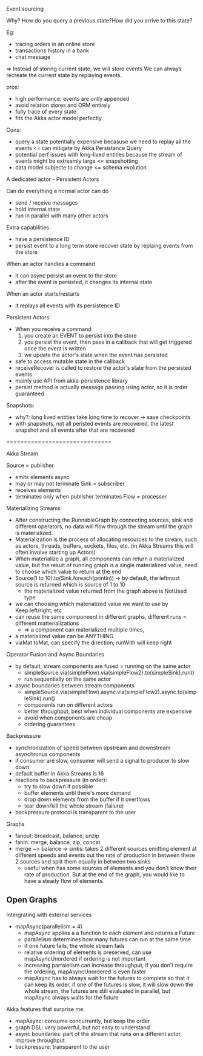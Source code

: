 Event sourcing

Why?
How do you query a previous state?How did you arrive to this state?

Eg:
- tracing orders in an online store
- transactions history in a bank
- chat message

=>
Instead of storing current state, we will store events
We can always recreate the current state by replaying events.


pros:
- high performance: events are onlly appended
- avoid relation stores and ORM entirely
- fully trace of every state
- fits the Akka actor model perfectly

Cons:
- query a state potentially expensive becasuse we need to replay all the events <= can mitigate by Akka Persistance Query
- potential perf issues with long-lived entities because the stream of events might be extreamly large <= snapshotting
- data model subjecte to change <= schema evolution


A dedicated actor - Persistent Actors

Can do everything a normal actor can do
- send / receive messages
- hold internal state
- run in parallel with many other actors

Extra capabilities
- have a persistence ID
- persist event to a long term store
  recover state by replaing events from the store

When an actor handles a command
- it can async persist an event to the store
- after the event is persisted, it changes its internal state

When an actor starts/restarts
- it replays all events with its persistence ID

Persistent Actors:
- When you receive a command
  1) you create an EVENT to persist into the store
  2) you persist the event, then pass in a callback that will get triggered once the event is written
  3) we update the actor's state when the event has persisted
- safe to access mutable state in the callback
- receiveRecover is called to restore the actor's state from the persisted events
- mainly use API from akka-persistence library
- persist method is actually message passing using actor, so it is order guaranteed

Snapshots:
- why?: long lived entities take long time to recover -> save checkpoints
- with snapshots, not all peristed events are recovered, the latest snapshot and all events after that are recovered


==============================

Akka Stream

Source = publisher
- emits elements async
- may or may not terminate
Sink = subscriber
- receives elements
- terminates only when publisher terminates
Flow = processer

Materializing Streams
- After constructing the RunnableGraph by connecting sources, sink and different operators, no data will flow through the stream until the graph is materialized.
- Materialization is the process of allocating resources to the stream, such as actors, threads, buffers, sockets, files, etc. (in Akka Streams this will often involve starting up Actors)
- When materialize a graph, all components can return a materialized value, but the result of running graph is a single materialized value, need to choose which value to return at the end
- Source(1 to 10).to(Sink.foreach(println)) -> by default, the leftmost source is returned which is source of 1 to 10
  - the materialized value returned from the graph above is NotUsed type
- we can choosing which materialized value we want to use by Keep.left/right, etc
- can reuse the same componeent in different graphs, different runs = different matterializations
  - => a component can materialized multiple times, 
- a materialized value can be ANYTHING
- viaMat toMat, can specify the direction; runWith will keep right

Operator Fusion and Async Boundaries
- by default, stream components are fused =  running on the same actor
  - simpleSource.via(simpleFlow).via(simpleFlow2).to(simpleSink).run()
  - run sequentially on the same actor
- async boundaries between stream components
  - simpleSource.via(simpleFlow).async.via(simpleFlow2).async.to(simpleSink).run()
  - components run on different actors
  - better throughput, best when individual components are expensive
  - avoid when components are cheap
  - ordering guarantees

Backpressure
- synchronization of speed between upstream and downstream asynchronus components
- if consumer are slow, consumer will send a signal to producer to slow down
- default buffer in Akka Streams is 16
- reactions to backpressure (in order):
  - try to slow down if possible
  - buffer elements until there's more demand
  - drop down elements from the buffer if it overflows
  - tear down/kill the whole stream (failure)
- backpressure protocol is transparent to the user

Graphs
- fanout: broadcast, balance, unzip
- fanin: merge, balance, zip, concat
- merge ~> balance -> sinks: takes 2 different sources emitting element at different speeds and events out the rate of production in between these 2 sources and split them equally in between two sinks
  - useful when has some sources of elements and you don't know their rate of production. But at the end of the graph, you would like to have a steady flow of elements.

Open Graphs
- 

Intergrating with external services
- mapAsync(parallelism = 4)
  - mapAsync applies a a function to each element and returns a Future
  - parallelism determines how many futures can run at the same time
  - if one future fails, the whole stream fails
  - relative ordering of elements is preserved, can use mapAsyncUnordered if ordering is not important
  - increasing parralelism can increase throughput, if you don't require the ordering, mapAsyncUnordered is even faster
  - mapAsync has to always wait for the futures to complete so that it can keep its order, if one of the futures is slow, it will slow down the whole stream, the futures are still evaluated in parallel, but mapAsync always waits for the future

Akka features that surprise me:
- mapAsync: consume concurrently, but keep the order
- graph DSL: very powerful, but not easy to understand
- async boundaries: part of the stream that runs on a different actor, improve throughput
- backpressure: transparent to the user

